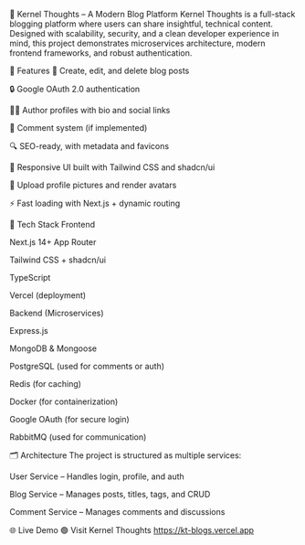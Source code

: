 🧠 Kernel Thoughts – A Modern Blog Platform
Kernel Thoughts is a full-stack blogging platform where users can share insightful, technical content. Designed with scalability, security, and a clean developer experience in mind, this project demonstrates microservices architecture, modern frontend frameworks, and robust authentication.

🚀 Features
📝 Create, edit, and delete blog posts

🔒 Google OAuth 2.0 authentication

🧑‍💻 Author profiles with bio and social links

💬 Comment system (if implemented)

🔍 SEO-ready, with metadata and favicons

🎨 Responsive UI built with Tailwind CSS and shadcn/ui

📸 Upload profile pictures and render avatars

⚡ Fast loading with Next.js + dynamic routing

🧱 Tech Stack
Frontend

Next.js 14+ App Router

Tailwind CSS + shadcn/ui

TypeScript

Vercel (deployment)

Backend (Microservices)

Express.js

MongoDB & Mongoose

PostgreSQL (used for comments or auth)

Redis (for caching)

Docker (for containerization)

Google OAuth (for secure login)

RabbitMQ (used for communication)

🗂 Architecture
The project is structured as multiple services:

User Service – Handles login, profile, and auth

Blog Service – Manages posts, titles, tags, and CRUD

Comment Service – Manages comments and discussions

🌐 Live Demo
🟢 Visit Kernel Thoughts
https://kt-blogs.vercel.app


